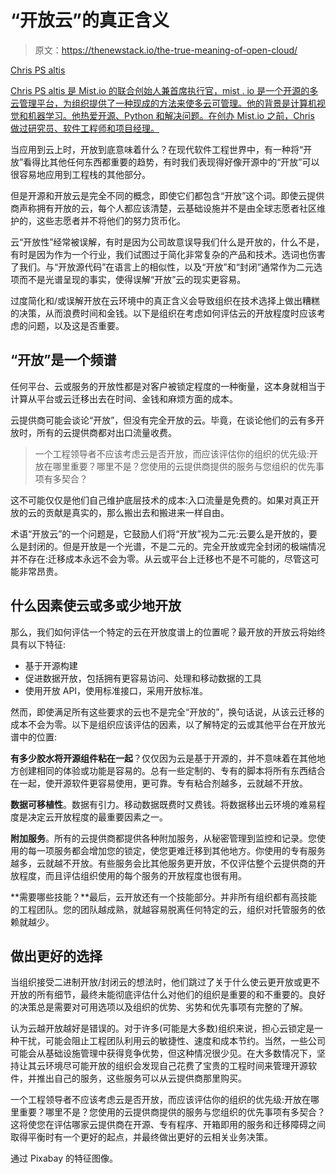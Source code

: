 # “开放云”的真正含义

> 原文：<https://thenewstack.io/the-true-meaning-of-open-cloud/>

[](http://mist.io/)

[Chris PS altis](http://mist.io/)

[Chris PS altis 是 Mist.io 的联合创始人兼首席执行官，mist . io 是一个开源的多云管理平台，为组织提供了一种现成的方法来使多云可管理。他的背景是计算机视觉和机器学习。他热爱开源、Python 和解决问题。在创办 Mist.io 之前，Chris 做过研究员、软件工程师和项目经理。](http://mist.io/)

[](http://mist.io/)[](http://mist.io/)

当应用到云上时，开放到底意味着什么？在现代软件工程世界中，有一种将“开放”看得比其他任何东西都重要的趋势，有时我们表现得好像开源中的“开放”可以很容易地应用到工程栈的其他部分。

但是开源和开放云是完全不同的概念，即使它们都包含“开放”这个词。即使云提供商声称拥有开放的云，每个人都应该清楚，云基础设施并不是由全球志愿者社区维护的，这些志愿者并不将他们的努力货币化。

云“开放性”经常被误解，有时是因为公司故意误导我们什么是开放的，什么不是，有时是因为作为一个行业，我们试图过于简化非常复杂的产品和技术。选词也伤害了我们。与“开放源代码”在语言上的相似性，以及“开放”和“封闭”通常作为二元选项而不是光谱呈现的事实，使得误解“开放”云的现实更容易。

过度简化和/或误解开放在云环境中的真正含义会导致组织在技术选择上做出糟糕的决策，从而浪费时间和金钱。以下是组织在考虑如何评估云的开放程度时应该考虑的问题，以及这是否重要。

## “开放”是一个频谱

任何平台、云或服务的开放性都是对客户被锁定程度的一种衡量，这本身就相当于计算从平台或云迁移出去在时间、金钱和麻烦方面的成本。

云提供商可能会谈论“开放”，但没有完全开放的云。毕竟，在谈论他们的云有多开放时，所有的云提供商都对出口流量收费。

> 一个工程领导者不应该考虑云是否开放，而应该评估你的组织的优先级:开放在哪里重要？哪里不是？您使用的云提供商提供的服务与您组织的优先事项有多契合？

这不可能仅仅是他们自己维护底层技术的成本:入口流量是免费的。如果对真正开放的云的贡献是真实的，那么搬出去和搬进来一样自由。

术语“开放云”的一个问题是，它鼓励人们将“开放”视为二元:云要么是开放的，要么是封闭的。但是开放是一个光谱，不是二元的。完全开放或完全封闭的极端情况并不存在:迁移成本永远不会为零。从云或平台上迁移也不是不可能的，尽管这可能非常昂贵。

## 什么因素使云或多或少地开放

那么，我们如何评估一个特定的云在开放度谱上的位置呢？最开放的开放云将始终具有以下特征:

*   基于开源构建
*   促进数据开放，包括拥有更容易访问、处理和移动数据的工具
*   使用开放 API，使用标准接口，采用开放标准。

然而，即使满足所有这些要求的云也不是完全“开放的”，换句话说，从该云迁移的成本不会为零。以下是组织应该评估的因素，以了解特定的云或其他平台在开放光谱中的位置:

**有多少胶水将开源组件粘在一起**？仅仅因为云是基于开源的，并不意味着在其他地方创建相同的体验或功能是容易的。总有一些定制的、专有的脚本将所有东西结合在一起，使开源软件更容易使用，更可靠。专有粘合剂越多，云就越不开放。

**数据可移植性**。数据有引力。移动数据既费时又费钱。将数据移出云环境的难易程度是决定云开放程度的最重要因素之一。

**附加服务**。所有的云提供商都提供各种附加服务，从秘密管理到监控和记录。您使用的每一项服务都会增加您的锁定，使您更难迁移到其他地方。你使用的专有服务越多，云就越不开放。有些服务会比其他服务更开放，不仅评估整个云提供商的开放程度，而且评估组织使用的每个服务的开放程度也很有用。

**需要哪些技能？**最后，云开放还有一个技能部分。并非所有组织都有高技能的工程团队。您的团队越成熟，就越容易脱离任何特定的云，组织对托管服务的依赖就越少。

## 做出更好的选择

当组织接受二进制开放/封闭云的想法时，他们跳过了关于什么使云更开放或更不开放的所有细节，最终未能彻底评估什么对他们的组织是重要的和不重要的。良好的决策总是需要对可用选项以及组织的优势、劣势和优先事项有完整的了解。

认为云越开放越好是错误的。对于许多(可能是大多数)组织来说，担心云锁定是一种干扰，可能会阻止工程团队利用云的敏捷性、速度和成本节约。当然，一些公司可能会从基础设施管理中获得竞争优势，但这种情况很少见。在大多数情况下，坚持让其云环境尽可能开放的组织会发现自己花费了宝贵的工程时间来管理开源软件，并推出自己的服务，这些服务可以从云提供商那里购买。

一个工程领导者不应该考虑云是否开放，而应该评估你的组织的优先级:开放在哪里重要？哪里不是？您使用的云提供商提供的服务与您组织的优先事项有多契合？这将使您在评估哪家云提供商在开源、专有程序、开箱即用的服务和迁移障碍之间取得平衡时有一个更好的起点，并最终做出更好的云相关业务决策。

通过 Pixabay 的特征图像。

<svg xmlns:xlink="http://www.w3.org/1999/xlink" viewBox="0 0 68 31" version="1.1"><title>Group</title> <desc>Created with Sketch.</desc></svg>